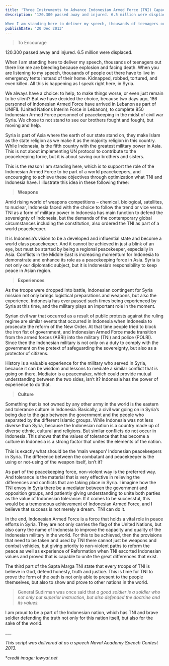 ```yaml
---
title: 'Three Instruments to Advance Indonesian Armed Force (TNI) Capacity in Accomplishing Peacekeeping Mission in Syria'
description: '120.300 passed away and injured. 6.5 million were displaced.

When I am standing here to deliver my speech, thousands of teenagers out there like me are bleeding because explosion and facing death. When you are listening to my speech, thousands of people out there have to live in emergency tents instead of their home. Kidnapped, robbed, tortured, and even killed. All this is happening as I speak right here, in Syria.'
publishDate: '20 Dec 2013'
---
```


> To Encourage

120.300 passed away and injured. 6.5 million were displaced.

When I am standing here to deliver my speech, thousands of teenagers out there like me are bleeding because explosion and facing death. When you are listening to my speech, thousands of people out there have to live in emergency tents instead of their home. Kidnapped, robbed, tortured, and even killed. All this is happening as I speak right here, in Syria.

We always have a choice: to help, to make things worse, or even just remain to be silent? But we have decided the choice, because two days ago, 186 personnel of Indonesian Armed Force have arrived in Lebanon as part of UNIFIL (United Nations Interim Force in Lebanon), to complete 850 Indonesian Armed Force personnel of peacekeeping in the midst of civil war Syria. We chose to not stand to see our brothers fought and fought, but moving and help.

Syria is part of Asia where the earth of our state stand on, they make Islam as the state religion as we make it as the majority religion in this country. While Indonesia, is the fifth country with the greatest military power in Asia. This is not about implementing UN protocol to contribute to the peacekeeping force, but it is about saving our brothers and sisters.

This is the reason I am standing here, which is to support the role of the Indonesian Armed Force to be part of a world peacekeepers, and encouraging to achieve these objectives through optimization what TNI and Indonesia have. I illustrate this idea in these following three:

> **Weapons**

Amid rising world of weapons competitions – chemical, biological, satellites, to nuclear, Indonesia faced with the choice to follow the trend or vice versa. TNI as a form of military power in Indonesia has main function to defend the sovereignty of Indonesia, but the demands of the contemporary global circumstances including the constitution, also ordered the TNI as part of a world peacekeeper.

It is Indonesia’s vision to be a developed and influential state and become a world class peacekeeper. And it cannot be achieved in just a blink of an eye, but must be started by being a regional peacekeeper, especially in Asia. Conflicts in the Middle East is increasing momentum for Indonesia to demonstrate and enhance its role as a peacekeeping force in Asia. Syria is not only our diplomatic subject, but it is Indonesia’s responsibility to keep peace in Asian region.

> **Experiences**

As the troops were dropped into battle, Indonesian contingent for Syria mission not only brings logistical preparations and weapons, but also the experience. Indonesia has ever passed such times being experienced by Syria at this time, and the military plays an important role in the moment.

Syrian civil war that occurred as a result of public protests against the ruling regime are similar events that occurred in Indonesia when Indonesia to prosecute the reform of the New Order. At that time people tried to block the iron fist of government, and Indonesian Armed Force made transition from the armed forces (ABRI) into the military (TNI) and police (POLRI). Since then the Indonesian military is not only on a duty to comply with the government on the pretext of safeguarding the sovereignty, but also as a protector of citizens.

History is a valuable experience for the military who served in Syria, because it can be wisdom and lessons to mediate a similar conflict that is going on there. Mediator is a peacemaker, which could provide mutual understanding between the two sides, isn’t it? Indonesia has the power of experience to do that.

> **Culture**

Something that is not owned by any other army in the world is the eastern and tolerance culture in Indonesia. Basically, a civil war going on in Syria’s being due to the gap between the government and the people who separated by the different Islamic groups. While Indonesia was not less diverse than Syria, because the Indonesian nation is a country made up of diverse ethnic, cultural and religions. But similar conflicts do not occur in Indonesia. This shows that the values of tolerance that has become a culture in Indonesia is a strong factor that unites the elements of the nation.

This is exactly what should be the ‘main weapon’ Indonesian peacekeepers in Syria. The difference between the combatant and peacekeeper is the using or not-using of the weapon itself, isn’t it?

As part of the peacekeeping force, non-violent way is the preferred way. And tolerance is the material that is very effective in relieving the differences and conflicts that are taking place in Syria. I imagine how the TNI envoy in Syria there be a mediator between the government and opposition groups, and patiently giving understanding to unite both parties as the value of Indonesian tolerance. If it comes to be successful, this would be a tremendous achievement of Indonesian Armed Force, and I believe that success is not merely a dream.  TNI can do it.

In the end, Indonesian Armed Force is a force that holds a vital role in peace efforts in Syria. They are not only carries the flag of the United Nations, but also carry the name of Indonesia to improve the capacity and quality of the Indonesian military in the world. For this to be achieved, then the provisions that need to be taken and used by TNI there cannot just be weapons and combat vehicles, but giving priority to non-violent paths to reform the peace as well as experience of Reformation when TNI escorted Indonesian values and proved that is capable to unite the great differences that exist.

The third part of the Sapta Marga TNI state that every troops of TNI is believe in God, defend honesty, truth and justice. This is time for TNI to prove the form of the oath is not only able to present to the people themselves, but also to show and prove to other nations in the world.

> General Sudirman was once said that _a good soldier is a soldier who not only put superior instruction, but also defended the doctrine and its values._

I am proud to be a part of the Indonesian nation, which has TNI and brave soldier defending the truth not only for this nation itself, but also for the sake of the world.

\_\_\_

_This script was delivered at as a speech Naval Academy Speech Contest 2013._

\*_credit image: lowyat.net_